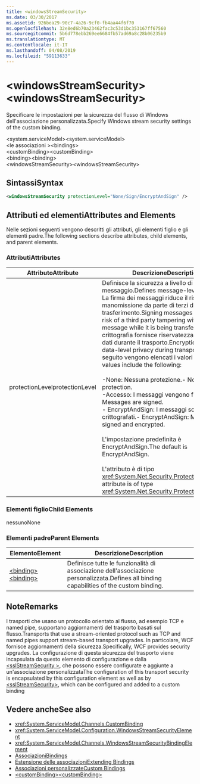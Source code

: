 ```yaml
---
title: <windowsStreamSecurity>
ms.date: 03/30/2017
ms.assetid: 926bea29-90c7-4a26-9cf0-fb4aa44f6f70
ms.openlocfilehash: 32e8ed6b70a23462fac3c53d1bc353167ff67560
ms.sourcegitcommit: 5b6d778ebb269ee6684fb57ad69a8c28b06235b9
ms.translationtype: MT
ms.contentlocale: it-IT
ms.lasthandoff: 04/08/2019
ms.locfileid: "59113633"
---
```

# <a name="windowsstreamsecurity"></a><span data-ttu-id="1f414-101">\<windowsStreamSecurity></span><span class="sxs-lookup"><span data-stu-id="1f414-101">\<windowsStreamSecurity></span></span>
<span data-ttu-id="1f414-102">Specificare le impostazioni per la sicurezza del flusso di Windows dell'associazione personalizzata.</span><span class="sxs-lookup"><span data-stu-id="1f414-102">Specify Windows stream security settings of the custom binding.</span></span>  
  
 <span data-ttu-id="1f414-103">\<system.serviceModel></span><span class="sxs-lookup"><span data-stu-id="1f414-103">\<system.serviceModel></span></span>  
<span data-ttu-id="1f414-104">\<le associazioni ></span><span class="sxs-lookup"><span data-stu-id="1f414-104">\<bindings></span></span>  
<span data-ttu-id="1f414-105">\<customBinding></span><span class="sxs-lookup"><span data-stu-id="1f414-105">\<customBinding></span></span>  
<span data-ttu-id="1f414-106">\<binding></span><span class="sxs-lookup"><span data-stu-id="1f414-106">\<binding></span></span>  
<span data-ttu-id="1f414-107">\<windowsStreamSecurity></span><span class="sxs-lookup"><span data-stu-id="1f414-107">\<windowsStreamSecurity></span></span>  
  
## <a name="syntax"></a><span data-ttu-id="1f414-108">Sintassi</span><span class="sxs-lookup"><span data-stu-id="1f414-108">Syntax</span></span>  
  
```xml  
<windowsStreamSecurity protectionLevel="None/Sign/EncryptAndSign" />
```  
  
## <a name="attributes-and-elements"></a><span data-ttu-id="1f414-109">Attributi ed elementi</span><span class="sxs-lookup"><span data-stu-id="1f414-109">Attributes and Elements</span></span>  
 <span data-ttu-id="1f414-110">Nelle sezioni seguenti vengono descritti gli attributi, gli elementi figlio e gli elementi padre.</span><span class="sxs-lookup"><span data-stu-id="1f414-110">The following sections describe attributes, child elements, and parent elements.</span></span>  
  
### <a name="attributes"></a><span data-ttu-id="1f414-111">Attributi</span><span class="sxs-lookup"><span data-stu-id="1f414-111">Attributes</span></span>  
  
|<span data-ttu-id="1f414-112">Attributo</span><span class="sxs-lookup"><span data-stu-id="1f414-112">Attribute</span></span>|<span data-ttu-id="1f414-113">Descrizione</span><span class="sxs-lookup"><span data-stu-id="1f414-113">Description</span></span>|  
|---------------|-----------------|  
|<span data-ttu-id="1f414-114">protectionLevel</span><span class="sxs-lookup"><span data-stu-id="1f414-114">protectionLevel</span></span>|<span data-ttu-id="1f414-115">Definisce la sicurezza a livello di messaggio.</span><span class="sxs-lookup"><span data-stu-id="1f414-115">Defines message-level security.</span></span> <span data-ttu-id="1f414-116">La firma dei messaggi riduce il rischio di manomissione da parte di terzi durante il trasferimento.</span><span class="sxs-lookup"><span data-stu-id="1f414-116">Signing messages mitigates the risk of a third party tampering with the message while it is being transferred.</span></span> <span data-ttu-id="1f414-117">La crittografia fornisce riservatezza a livello di dati durante il trasporto.</span><span class="sxs-lookup"><span data-stu-id="1f414-117">Encryption provides data-level privacy during transport.</span></span> <span data-ttu-id="1f414-118">Di seguito vengono elencati i valori validi:</span><span class="sxs-lookup"><span data-stu-id="1f414-118">Valid values include the following:</span></span><br /><br /> <span data-ttu-id="1f414-119">-None: Nessuna protezione.</span><span class="sxs-lookup"><span data-stu-id="1f414-119">-   None: No protection.</span></span><br /><span data-ttu-id="1f414-120">-Accesso: I messaggi vengono firmati.</span><span class="sxs-lookup"><span data-stu-id="1f414-120">-   Sign: Messages are signed.</span></span><br /><span data-ttu-id="1f414-121">-   EncryptAndSign: I messaggi sono firmati e crittografati.</span><span class="sxs-lookup"><span data-stu-id="1f414-121">-   EncryptAndSign: Messages are signed and encrypted.</span></span><br /><br /> <span data-ttu-id="1f414-122">L'impostazione predefinita è EncryptAndSign.</span><span class="sxs-lookup"><span data-stu-id="1f414-122">The default is EncryptAndSign.</span></span><br /><br /> <span data-ttu-id="1f414-123">L'attributo è di tipo <xref:System.Net.Security.ProtectionLevel>.</span><span class="sxs-lookup"><span data-stu-id="1f414-123">This attribute is of type <xref:System.Net.Security.ProtectionLevel>.</span></span>|  
  
### <a name="child-elements"></a><span data-ttu-id="1f414-124">Elementi figlio</span><span class="sxs-lookup"><span data-stu-id="1f414-124">Child Elements</span></span>  
 <span data-ttu-id="1f414-125">nessuno</span><span class="sxs-lookup"><span data-stu-id="1f414-125">None</span></span>  
  
### <a name="parent-elements"></a><span data-ttu-id="1f414-126">Elementi padre</span><span class="sxs-lookup"><span data-stu-id="1f414-126">Parent Elements</span></span>  
  
|<span data-ttu-id="1f414-127">Elemento</span><span class="sxs-lookup"><span data-stu-id="1f414-127">Element</span></span>|<span data-ttu-id="1f414-128">Descrizione</span><span class="sxs-lookup"><span data-stu-id="1f414-128">Description</span></span>|  
|-------------|-----------------|  
|[<span data-ttu-id="1f414-129">\<binding></span><span class="sxs-lookup"><span data-stu-id="1f414-129">\<binding></span></span>](../../../../../docs/framework/misc/binding.md)|<span data-ttu-id="1f414-130">Definisce tutte le funzionalità di associazione dell'associazione personalizzata.</span><span class="sxs-lookup"><span data-stu-id="1f414-130">Defines all binding capabilities of the custom binding.</span></span>|  
  
## <a name="remarks"></a><span data-ttu-id="1f414-131">Note</span><span class="sxs-lookup"><span data-stu-id="1f414-131">Remarks</span></span>  
 <span data-ttu-id="1f414-132">I trasporti che usano un protocollo orientato al flusso, ad esempio TCP e named pipe, supportano aggiornamenti del trasporto basati sul flusso.</span><span class="sxs-lookup"><span data-stu-id="1f414-132">Transports that use a stream-oriented protocol such as TCP and named pipes support stream-based transport upgrades.</span></span> <span data-ttu-id="1f414-133">In particolare, WCF fornisce aggiornamenti della sicurezza.</span><span class="sxs-lookup"><span data-stu-id="1f414-133">Specifically, WCF provides security upgrades.</span></span> <span data-ttu-id="1f414-134">La configurazione di questa sicurezza del trasporto viene incapsulata da questo elemento di configurazione e dalla [ \<sslStreamSecurity >](../../../../../docs/framework/configure-apps/file-schema/wcf/sslstreamsecurity.md), che possono essere configurate e aggiunte a un'associazione personalizzata</span><span class="sxs-lookup"><span data-stu-id="1f414-134">The configuration of this transport security is encapsulated by this configuration element  as well as by [\<sslStreamSecurity>](../../../../../docs/framework/configure-apps/file-schema/wcf/sslstreamsecurity.md), which can be configured and added to a custom binding</span></span>  
  
## <a name="see-also"></a><span data-ttu-id="1f414-135">Vedere anche</span><span class="sxs-lookup"><span data-stu-id="1f414-135">See also</span></span>

- <xref:System.ServiceModel.Channels.CustomBinding>
- <xref:System.ServiceModel.Configuration.WindowsStreamSecurityElement>
- <xref:System.ServiceModel.Channels.WindowsStreamSecurityBindingElement>
- [<span data-ttu-id="1f414-136">Associazioni</span><span class="sxs-lookup"><span data-stu-id="1f414-136">Bindings</span></span>](../../../../../docs/framework/wcf/bindings.md)
- [<span data-ttu-id="1f414-137">Estensione delle associazioni</span><span class="sxs-lookup"><span data-stu-id="1f414-137">Extending Bindings</span></span>](../../../../../docs/framework/wcf/extending/extending-bindings.md)
- [<span data-ttu-id="1f414-138">Associazioni personalizzate</span><span class="sxs-lookup"><span data-stu-id="1f414-138">Custom Bindings</span></span>](../../../../../docs/framework/wcf/extending/custom-bindings.md)
- [<span data-ttu-id="1f414-139">\<customBinding></span><span class="sxs-lookup"><span data-stu-id="1f414-139">\<customBinding></span></span>](../../../../../docs/framework/configure-apps/file-schema/wcf/custombinding.md)
